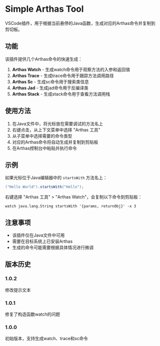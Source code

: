 # Simple Arthas Tool

VSCode插件，用于根据当前悬停的Java函数，生成对应的Arthas命令并复制到剪切板。

## 功能

该插件提供几个Arthas命令的快速生成：

1. **Arthas Watch** - 生成watch命令用于观察方法的入参和返回值
2. **Arthas Trace** - 生成trace命令用于跟踪方法调用路径
3. **Arthas Sc** - 生成sc命令用于搜索类信息
4. **Arthas Jad** - 生成jad命令用于反编译类
5. **Arthas Stack** - 生成stack命令用于查看方法调用栈

## 使用方法

1. 在Java文件中，将光标放在需要调试的方法名上
2. 右键点击，从上下文菜单中选择 "Arthas 工具"
3. 从子菜单中选择需要的命令类型
4. 对应的Arthas命令将自动生成并复制到剪贴板
5. 在Arthas控制台中粘贴并执行命令

## 示例

如果光标位于Java编辑器中的 `startsWith` 方法名上：

```java
("Hello World").startsWith("Hello");
```

右键选择 "Arthas 工具" > "Arthas Watch"，会复制以下命令到剪贴板：

```
watch java.lang.String startsWith '{params, returnObj}' -x 3
```


## 注意事项

- 该插件仅在Java文件中可用
- 需要在目标系统上已安装Arthas
- 生成的命令可能需要根据具体情况进行微调

## 版本历史

### 1.0.2

修改提示文本

### 1.0.1

修复了构造函数watch的问题

### 1.0.0

初始版本，支持生成watch、trace和sc命令
